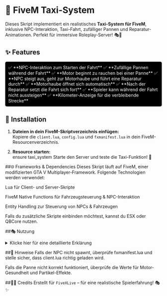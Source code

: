 # 🚖 FiveM Taxi-System

Dieses Skript implementiert ein realistisches **Taxi-System für FiveM**, inklusive NPC-Interaktion, Taxi-Fahrt, zufälliger Pannen und Reparatur-Animationen. Perfekt für immersive Roleplay-Server! 🎭🔧  

## ✨ Features
<div style="background:#000;color:#fff;padding:10px;border-radius:5px;">
✅ **NPC-Interaktion zum Starten der Fahrt**  
✅ **Zufällige Pannen während der Fahrt**  
✅ **Motor beginnt zu rauchen bei einer Panne**  
✅ **NPC steigt aus, geht zur Motorhaube und führt eine Reparatur durch**  
✅ **Motorhaube öffnet sich automatisch**  
✅ **Nach der Reparatur setzt die Fahrt sich fort**  
✅ **Spieler kann während der Fahrt nicht aussteigen**  
✅ **Kilometer-Anzeige für die verbleibende Strecke**  
</div>

## 🔧 Installation
1. **Dateien in dein FiveM-Skriptverzeichnis einfügen:**  
   Kopiere die `client.lua`, `config.lua` und `fxmanifest.lua` in dein FiveM-Resourcenverzeichnis.  

2. **Resource starten:**  
ensure taxi_system
Starte den Server und teste die Taxi-Funktion! 🚀

##🌐 Frameworks & Dependencies
Dieses Skript läuft auf FiveM, einer modifizierten GTA V Multiplayer-Framework. Folgende Technologien werden verwendet:

Lua für Client- und Server-Skripte

FiveM Native Functions für Fahrzeugsteuerung & NPC-Interaktion

Entity Handling zur Steuerung von NPCs & Fahrzeugen

Falls du zusätzliche Skripte einbinden möchtest, kannst du ESX oder QBCore nutzen.

##🎭 Nutzung
<details> <summary>Klicke hier für eine detaillierte Erklärung</summary> <p>- Gehe zum NPC an der Taxi-Station.</p> <p>- Drücke "E", um eine Fahrt zu starten.</p> <p>- Genieße die Fahrt – aber Achtung, es könnte eine Panne geben! 🚧</p> <p>- Falls eine Panne auftritt, führt der NPC eine Reparatur durch, bevor die Fahrt fortgesetzt wird.</p> </details>

##📌 Hinweise
Falls der NPC nicht spawnt, überprüfe fxmanifest.lua und stelle sicher, dass client.lua richtig geladen wird.

Falls die Panne nicht korrekt funktioniert, überprüfe die Werte für Motor-Gesundheit und Partikel-Effekte.

##👨‍💻 Credits
Erstellt für `FiveXLive`  – für eine realistische Spielerfahrung! 🎭✨
